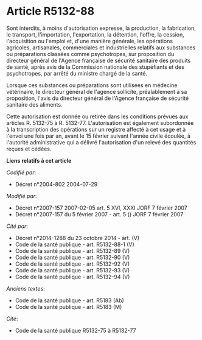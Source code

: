 # Article R5132-88

Sont interdits, à moins d'autorisation expresse, la production, la fabrication, le transport, l'importation, l'exportation,
la détention, l'offre, la cession, l'acquisition ou l'emploi et, d'une manière générale, les opérations agricoles,
artisanales, commerciales et industrielles relatifs aux substances ou préparations classées comme psychotropes, sur
proposition du directeur général de l'Agence française de sécurité sanitaire des produits de santé, après avis de la
Commission nationale des stupéfiants et des psychotropes, par arrêté du ministre chargé de la santé.

Lorsque ces substances ou préparations sont utilisées en médecine vétérinaire, le directeur général de l'agence sollicite,
préalablement à sa proposition, l'avis du directeur général de l'Agence française de sécurité sanitaire des aliments.

Cette autorisation est donnée ou retirée dans les conditions prévues aux articles R. 5132-75 à R. 5132-77. L'autorisation est
également subordonnée à la transcription des opérations sur un registre affecté à cet usage et à l'envoi une fois par an,
avant le 15 février suivant l'année civile écoulée, à l'autorité administrative qui a délivré l'autorisation d'un relevé des
quantités reçues et cédées.

**Liens relatifs à cet article**

_Codifié par_:

  - Décret n°2004-802 2004-07-29

_Modifié par_:

  - Décret n°2007-157 2007-02-05 art. 5 XVI, XXXI JORF 7 février 2007
  - Décret n°2007-157 du 5 février 2007 - art. 5 () JORF 7 février 2007

_Cité par_:

  - Décret n°2014-1288 du 23 octobre 2014 - art. (V)
  - Code de la santé publique - art. R5132-88-1 (V)
  - Code de la santé publique - art. R5132-89 (V)
  - Code de la santé publique - art. R5132-90 (V)
  - Code de la santé publique - art. R5132-92 (V)
  - Code de la santé publique - art. R5132-93 (V)
  - Code de la santé publique - art. R5132-94 (V)

_Anciens textes_:

  - Code de la santé publique - art. R5183 (Ab)
  - Code de la santé publique - art. R5183 (M)

_Cite_:

  - Code de la santé publique R5132-75 à R5132-77
